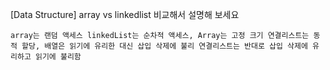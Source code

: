 <!--
파일 이름은 날짜-카테고리 (예시: 2021-03-21-network.md)
-->

[Data Structure] array vs linkedlist 비교해서 설명해 보세요


```
array는 랜덤 액세스 linkedList는 순차적 액세스, Array는 고정 크기 연결리스트는 동적 할당, 배열은 읽기에 유리한 대신 삽입 삭제에 불리 연결리스트는 반대로 삽입 삭제에 유리하고 읽기에 불리함
```
